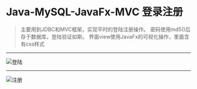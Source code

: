 # Java-MySQL-JavaFx-MVC 登录注册
>主要用到JDBC和MVC框架，实现平时的登陆注册操作。
密码使用md5()后存于数据库，登陆验证如斯。
界面view使用JavaFx的可视化操作，里面含有css样式

<hr>

![登陆](https://gitee.com/uploads/images/2017/1105/190808_82e3d2f5_1616829.png "微信图片_20171105191047.png")

<hr>

![注册](https://gitee.com/uploads/images/2017/1105/190825_84e7c269_1616829.png "微信图片_20171105191051.png")
